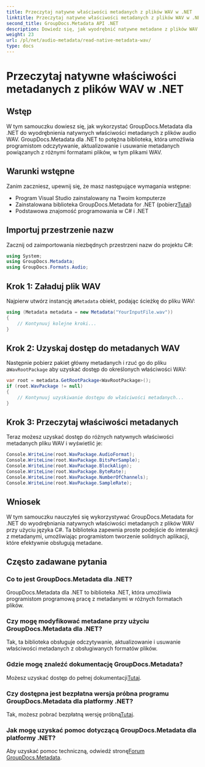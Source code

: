 ```yaml
---
title: Przeczytaj natywne właściwości metadanych z plików WAV w .NET
linktitle: Przeczytaj natywne właściwości metadanych z plików WAV w .NET
second_title: GroupDocs.Metadata API .NET
description: Dowiedz się, jak wyodrębnić natywne metadane z plików WAV przy użyciu GroupDocs.Metadata dla .NET. Łatwy samouczek C# do odczytywania właściwości pliku WAV.
weight: 23
url: /pl/net/audio-metadata/read-native-metadata-wav/
type: docs
---
```

# Przeczytaj natywne właściwości metadanych z plików WAV w .NET

## Wstęp
W tym samouczku dowiesz się, jak wykorzystać GroupDocs.Metadata dla .NET do wyodrębnienia natywnych właściwości metadanych z plików audio WAV. GroupDocs.Metadata dla .NET to potężna biblioteka, która umożliwia programistom odczytywanie, aktualizowanie i usuwanie metadanych powiązanych z różnymi formatami plików, w tym plikami WAV.
## Warunki wstępne
Zanim zaczniesz, upewnij się, że masz następujące wymagania wstępne:
- Program Visual Studio zainstalowany na Twoim komputerze
-  Zainstalowana biblioteka GroupDocs.Metadata for .NET (pobierz[Tutaj](https://releases.groupdocs.com/metadata/net/))
- Podstawowa znajomość programowania w C# i .NET

## Importuj przestrzenie nazw
Zacznij od zaimportowania niezbędnych przestrzeni nazw do projektu C#:
```csharp
using System;
using GroupDocs.Metadata;
using GroupDocs.Formats.Audio;
```
## Krok 1: Załaduj plik WAV
 Najpierw utwórz instancję a`Metadata` obiekt, podając ścieżkę do pliku WAV:
```csharp
using (Metadata metadata = new Metadata("YourInputFile.wav"))
{
    // Kontynuuj kolejne kroki...
}
```
## Krok 2: Uzyskaj dostęp do metadanych WAV
 Następnie pobierz pakiet główny metadanych i rzuć go do pliku a`WavRootPackage` aby uzyskać dostęp do określonych właściwości WAV:
```csharp
var root = metadata.GetRootPackage<WavRootPackage>();
if (root.WavPackage != null)
{
    // Kontynuuj uzyskiwanie dostępu do właściwości metadanych...
}
```
## Krok 3: Przeczytaj właściwości metadanych
Teraz możesz uzyskać dostęp do różnych natywnych właściwości metadanych pliku WAV i wyświetlić je:
```csharp
Console.WriteLine(root.WavPackage.AudioFormat);
Console.WriteLine(root.WavPackage.BitsPerSample);
Console.WriteLine(root.WavPackage.BlockAlign);
Console.WriteLine(root.WavPackage.ByteRate);
Console.WriteLine(root.WavPackage.NumberOfChannels);
Console.WriteLine(root.WavPackage.SampleRate);
```

## Wniosek
W tym samouczku nauczyłeś się wykorzystywać GroupDocs.Metadata for .NET do wyodrębniania natywnych właściwości metadanych z plików WAV przy użyciu języka C#. Ta biblioteka zapewnia proste podejście do interakcji z metadanymi, umożliwiając programistom tworzenie solidnych aplikacji, które efektywnie obsługują metadane.

## Często zadawane pytania
### Co to jest GroupDocs.Metadata dla .NET?
GroupDocs.Metadata dla .NET to biblioteka .NET, która umożliwia programistom programową pracę z metadanymi w różnych formatach plików.
### Czy mogę modyfikować metadane przy użyciu GroupDocs.Metadata dla .NET?
Tak, ta biblioteka obsługuje odczytywanie, aktualizowanie i usuwanie właściwości metadanych z obsługiwanych formatów plików.
### Gdzie mogę znaleźć dokumentację GroupDocs.Metadata?
 Możesz uzyskać dostęp do pełnej dokumentacji[Tutaj](https://tutorials.groupdocs.com/metadata/net/).
### Czy dostępna jest bezpłatna wersja próbna programu GroupDocs.Metadata dla platformy .NET?
 Tak, możesz pobrać bezpłatną wersję próbną[Tutaj](https://releases.groupdocs.com/).
### Jak mogę uzyskać pomoc dotyczącą GroupDocs.Metadata dla platformy .NET?
 Aby uzyskać pomoc techniczną, odwiedź stronę[Forum GroupDocs.Metadata](https://forum.groupdocs.com/c/metadata/14).